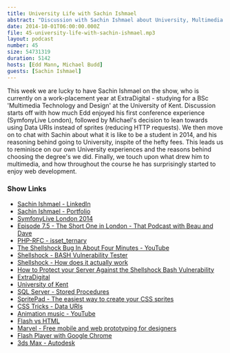 ```yaml
---
title: University Life with Sachin Ishmael
abstract: "Discussion with Sachin Ishmael about University, Multimedia and 'HTML vs. Flash'"
date: 2014-10-01T06:00:00.000Z
file: 45-university-life-with-sachin-ishmael.mp3
layout: podcast
number: 45
size: 54731319
duration: 5142
hosts: [Edd Mann, Michael Budd]
guests: [Sachin Ishmael]
---
```


This week we are lucky to have Sachin Ishmael on the show, who is currently on a work-placement year at ExtraDigital - studying for a BSc 'Multimedia Technology and Design' at the University of Kent.
Discussion starts off with how much Edd enjoyed his first conference experience (SymfonyLive London), followed by Michael's decision to lean towards using Data URIs instead of sprites (reducing HTTP requests).
We then move on to chat with Sachin about what it is like to be a student in 2014, and his reasoning behind going to University, inspite of the hefty fees.
This leads us to reminisce on our own University experiences and the reasons behind choosing the degree's we did.
Finally, we touch upon what drew him to multimedia, and how throughout the course he has surprisingly started to enjoy web development.

### Show Links

- [Sachin Ishmael - LinkedIn](http://uk.linkedin.com/pub/sachin-ishmael/82/b6/3b1)
- [Sachin Ishmael - Portfolio](http://si75.student.eda.kent.ac.uk/portfolio)
- [SymfonyLive London 2014](http://london2014.live.symfony.com/)
- [Episode 7.5 - The Short One in London - That Podcast with Beau and Dave](http://thatpodcast.io/episodes/episode-7-5-the-short-one-in-london/)
- [PHP-RFC - isset_ternary](https://wiki.php.net/rfc/isset_ternary)
- [The Shellshock Bug In About Four Minutes - YouTube](http://www.youtube.com/watch?v=aKShnpOXqn0)
- [Shellshock - BASH Vulnerability Tester](https://shellshocker.net/)
- [Shellshock - How does it actually work](http://fedoramagazine.org/shellshock-how-does-it-actually-work/)
- [How to Protect your Server Against the Shellshock Bash Vulnerability](https://www.digitalocean.com/community/tutorials/how-to-protect-your-server-against-the-shellshock-bash-vulnerability)
- [ExtraDigital](http://www.extradigital.co.uk/)
- [University of Kent](http://www.kent.ac.uk/)
- [SQL Server - Stored Procedures](http://www.mssqltips.com/sqlservertutorial/160/sql-server-stored-procedure/)
- [SpritePad - The easiest way to create your CSS sprites](http://wearekiss.com/spritepad)
- [CSS Tricks - Data URIs](http://css-tricks.com/data-uris/)
- [Animation music - YouTube](https://www.youtube.com/watch?v=4-a85ZbuTxM)
- [Flash vs HTML](http://flashvhtml.com/)
- [Marvel - Free mobile and web prototyping for designers](https://marvelapp.com/)
- [Flash Player with Google Chrome](http://helpx.adobe.com/flash-player/kb/flash-player-google-chrome.html)
- [3ds Max - Autodesk](http://www.autodesk.co.uk/products/3ds-max/overview)
